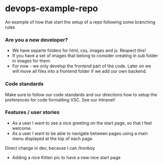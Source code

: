 # devops-example-repo
An example of how that start the setup of a repo following some branching rules

### Are you a new developer?

* We have separte folders for html, css, images and js. Respect this!
* If you have a set of images that belong to consider creating in sub folder in images for them.
* For now - we only develop the frontend part of the code. Later on we will move all files into a frontend folder if we add our own backend.

### Code standards
Make sure to follow our code standards and our directions how to setup the preferences for code formatting VSC. See our Intranet!

### Features / user stories
* As a user I want to see a nice greeting on the start page, so that I feel welcome.
* As a user I want to be able to navigate between pages using a main menu displayed at the top of each page.

Direct change in dev, because I can /Ironboy

* Adding a nice Kitten pic to have a new nice start page 
